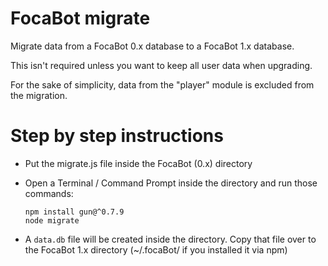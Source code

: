 # FocaBot migrate

Migrate data from a FocaBot 0.x database to a FocaBot 1.x database.

This isn't required unless you want to keep all user data when upgrading.

For the sake of simplicity, data from the "player" module is excluded from the migration.

# Step by step instructions

 - Put the migrate.js file inside the FocaBot (0.x) directory
 - Open a Terminal / Command Prompt inside the directory and run those commands:
 
   ```
   npm install gun@^0.7.9
   node migrate
   ```
 
 - A `data.db` file will be created inside the directory. Copy that file
   over to the FocaBot 1.x directory (~/.focaBot/ if you installed it via npm)
